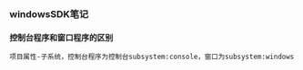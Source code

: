### windowsSDK笔记
#### 控制台程序和窗口程序的区别
```txt
项目属性-子系统，控制台程序为控制台subsystem:console，窗口为subsystem:windows
```